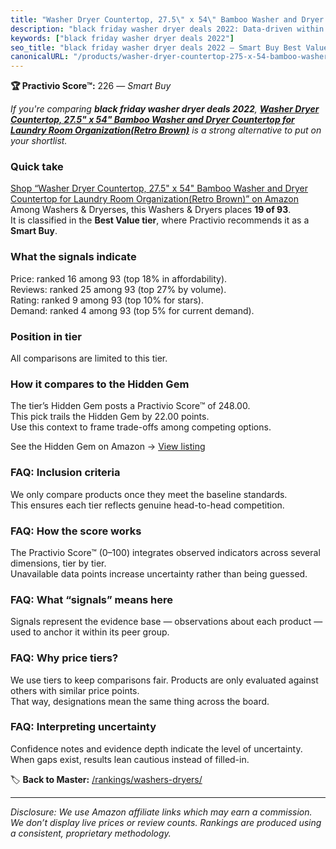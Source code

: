 ```yaml
---
title: "Washer Dryer Countertop, 27.5\" x 54\" Bamboo Washer and Dryer Countertop for Laundry Room Organization(Retro Brown)"
description: "black friday washer dryer deals 2022: Data-driven within Best Value ranking using the Practivio Score™. Positioned by quality, value, demand, findability, mome…"
keywords: ["black friday washer dryer deals 2022"]
seo_title: "black friday washer dryer deals 2022 — Smart Buy Best Value (2025)"
canonicalURL: "/products/washer-dryer-countertop-275-x-54-bamboo-washer-and-dryer-countertop-for-laundry-room-organizationretro-brown-B0CSFQ4WRP/"
---
```


**🏆 Practivio Score™:** 226 — _Smart Buy_


*If you're comparing **black friday washer dryer deals 2022**, **[Washer Dryer Countertop, 27.5" x 54" Bamboo Washer and Dryer Countertop for Laundry Room Organization(Retro Brown)](https://www.amazon.com/dp/B0CSFQ4WRP?tag=practivio-20)** is a strong alternative to put on your shortlist.*
### Quick take
[Shop “Washer Dryer Countertop, 27.5" x 54" Bamboo Washer and Dryer Countertop for Laundry Room Organization(Retro Brown)” on Amazon](https://www.amazon.com/dp/B0CSFQ4WRP?tag=practivio-20)
Among Washers & Dryerses, this Washers & Dryers places **19 of 93**.  
It is classified in the **Best Value tier**, where Practivio recommends it as a **Smart Buy**.

### What the signals indicate
Price: ranked 16 among 93 (top 18% in affordability).  
Reviews: ranked 25 among 93 (top 27% by volume).  
Rating: ranked 9 among 93 (top 10% for stars).  
Demand: ranked 4 among 93 (top 5% for current demand).

### Position in tier
All comparisons are limited to this tier.

### How it compares to the Hidden Gem
The tier’s Hidden Gem posts a Practivio Score™ of 248.00.  
This pick trails the Hidden Gem by 22.00 points.  
Use this context to frame trade-offs among competing options.  

See the Hidden Gem on Amazon → [View listing](https://www.amazon.com/dp/B09YLKMHLH?tag=practivio-20)

### FAQ: Inclusion criteria
We only compare products once they meet the baseline standards.  
This ensures each tier reflects genuine head-to-head competition.

### FAQ: How the score works
The Practivio Score™ (0–100) integrates observed indicators across several dimensions, tier by tier.  
Unavailable data points increase uncertainty rather than being guessed.

### FAQ: What “signals” means here
Signals represent the evidence base — observations about each product — used to anchor it within its peer group.

### FAQ: Why price tiers?
We use tiers to keep comparisons fair. Products are only evaluated against others with similar price points.  
That way, designations mean the same thing across the board.

### FAQ: Interpreting uncertainty
Confidence notes and evidence depth indicate the level of uncertainty.  
When gaps exist, results lean cautious instead of filled-in.


🏷️ **Back to Master:** [/rankings/washers-dryers/](/rankings/washers-dryers/)

---
_Disclosure: We use Amazon affiliate links which may earn a commission. We don’t display live prices or review counts. Rankings are produced using a consistent, proprietary methodology._
